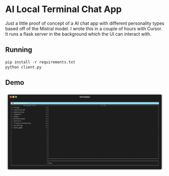# AI Local Terminal Chat App
Just a little proof of concept of a AI chat app with different personality types based off of the Mistral model.  I wrote this in a couple of hours with Cursor.  It runs a flask server in the background which the UI can interact with.

## Running

```
pip install -r requirements.txt
python client.py
```

## Demo
![Demo](./static/demo.gif)
